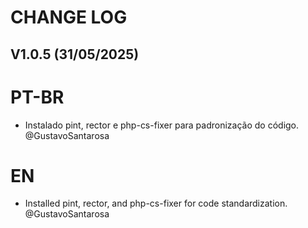 # CHANGE LOG

## V1.0.5 (31/05/2025)

# PT-BR

- Instalado pint, rector e php-cs-fixer para padronização do código. @GustavoSantarosa

# EN

- Installed pint, rector, and php-cs-fixer for code standardization. @GustavoSantarosa